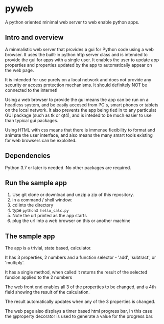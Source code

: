 # pyweb
A python oriented minimal web server to web enable python apps.

## Intro and overview
A minmalistic web server that provides a gui for Python code using a web browser. It uses the built-in python http server class and is
intended to provide the gui for apps with a single user. It enables the user to update app properties and properties updated by the app
to automatically appear on the web page.

It is intended for use purely on a local network and does not provide any security or access protection mechanisms. It should definitely NOT be
connected to the internet!

Using a web browser to provide the gui means the app can be run on a headless system, and be easily accesed from PC's, smart phones or tablets
on the local network. It also prevents the app being tied in to any particulat GUI package (such as tk or qt4), and is inteded to be much easier
to use than typical gui packages.

Using HTML with css means that there is immense flexibility to format and animate the user interface, and also means the many smart tools existing
for web browsers can be exploited.

## Dependencies
Python 3.7 or later is needed. No other packages are required.

## Run the sample app
1. Use git clone or download and unzip a zip of this repository.
1. in a command / shell window:
1. cd into the directory
1. type `python3 hello_calc.py`
2. Note the url printed as the app starts
3. plug the url into a web browser on this or another machine
## The sample app
The app is a trivial, state based, calculator. 

It has 3 properties, 2 numbers and a function selector - 'add', 'subtract', or 'multiply'.

It has a single method, when called it returns the result of the selected funcion applied to the 2 numbers

The web front end enables all 3 of the properties to be changed, and a 4th field showing the result of the calculation.

The result automatically updates when any of the 3 properties is changed.

The web page also displays a timer based html progress bar, In this case the @property decorator is used to generate a value for the progress bar.
